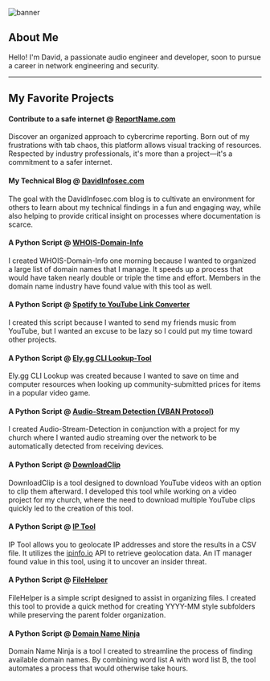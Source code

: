 ![banner](https://github.com/davidinfosec/DavidInfosec/assets/87215831/73e99c41-0d3e-4774-9310-fc9ef6269d50)



## About Me

Hello! I'm David, a passionate audio engineer and developer, soon to pursue a career in network engineering and security.

---

## My Favorite Projects

#### Contribute to a safe internet @ [ReportName.com](https://www.ReportName.com)

Discover an organized approach to cybercrime reporting. Born out of my frustrations with tab chaos, this platform allows visual tracking of resources. Respected by industry professionals, it's more than a project—it's a commitment to a safer internet.

#### My Technical Blog @ [DavidInfosec.com](https://www.DavidInfosec.com)

The goal with the DavidInfosec.com blog is to cultivate an environment for others to learn about my technical findings in a fun and engaging way, while also helping to provide critical insight on processes where documentation is scarce.

#### A Python Script @ [WHOIS-Domain-Info](https://github.com/davidinfosec/whois-domain-info) 

I created WHOIS-Domain-Info one morning because I wanted to organized a large list of domain names that I manage. It speeds up a process that would have taken nearly double or triple the time and effort. Members in the domain name industry have found value with this tool as well.

#### A Python Script @ [Spotify to YouTube Link Converter](https://github.com/davidinfosec/sp.py)

I created this script because I wanted to send my friends music from YouTube, but I wanted an excuse to be lazy so I could put my time toward other projects.

#### A Python Script @ [Ely.gg CLI Lookup-Tool](https://github.com/davidinfosec/Ely.gg-CLI-Lookup-Tool)

Ely.gg CLI Lookup was created because I wanted to save on time and computer resources when looking up community-submitted prices for items in a popular video game.

#### A Python Script @ [Audio-Stream Detection (VBAN Protocol)](https://github.com/davidinfosec/VBAN-Stream-Detect)

I created Audio-Stream-Detection in conjunction with a project for my church where I wanted audio streaming over the network to be automatically detected from receiving devices.

#### A Python Script @ [DownloadClip](https://github.com/davidinfosec/downloadclip)

DownloadClip is a tool designed to download YouTube videos with an option to clip them afterward. I developed this tool while working on a video project for my church, where the need to download multiple YouTube clips quickly led to the creation of this tool.

#### A Python Script @ [IP Tool](https://github.com/davidinfosec/IP-Tool)

IP Tool allows you to geolocate IP addresses and store the results in a CSV file. It utilizes the [ipinfo.io](https://ipinfo.io) API to retrieve geolocation data. An IT manager found value in this tool, using it to uncover an insider threat.

#### A Python Script @ [FileHelper](https://github.com/davidinfosec/filehelper)

FileHelper is a simple script designed to assist in organizing files. I created this tool to provide a quick method for creating YYYY-MM style subfolders while preserving the parent folder organization.

#### A Python Script @ [Domain Name Ninja](https://github.com/davidinfosec/Domain-Name-Ninja)

Domain Name Ninja is a tool I created to streamline the process of finding available domain names. By combining word list A with word list B, the tool automates a process that would otherwise take hours.



